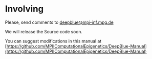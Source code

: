 # Involving

Please, send comments to [deepblue@mpi-inf.mpg.de](mailto:deepblue@mpi-inf.mpg.de)

We will release the Source code soon.

You can suggest modifications in this manual at [https://github.com/MPIIComputationalEpigenetics/DeepBlue-Manual](https://github.com/MPIIComputationalEpigenetics/DeepBlue-Manual)